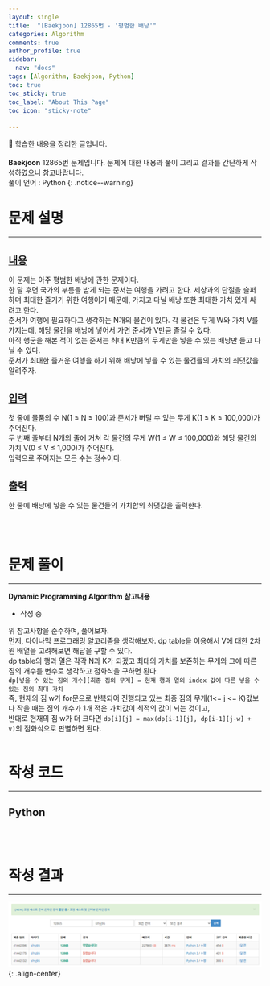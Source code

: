 ```yaml
---
layout: single
title:  "[Baekjoon] 12865번 - '평범한 배낭'" 
categories: Algorithm
comments: true
author_profile: true
sidebar:
  nav: "docs"
tags: [Algorithm, Baekjoon, Python]
toc: true
toc_sticky: true
toc_label: "About This Page"
toc_icon: "sticky-note"

---
```


📣 학습한 내용을 정리한 글입니다. <br>
<br>
**Baekjoon** 12865번 문제입니다. 문제에 대한 내용과 풀이 그리고 결과를 간단하게 작성하였으니 참고바랍니다.  
풀이 언어 : Python
{: .notice--warning}

# 문제 설명

---

<br>
<b><u><span style="font-size:20px">내용</span></u></b>

이 문제는 아주 평범한 배낭에 관한 문제이다.  
한 달 후면 국가의 부름을 받게 되는 준서는 여행을 가려고 한다. 세상과의 단절을 슬퍼하며 최대한 즐기기 위한 여행이기 때문에, 가지고 다닐 배낭 또한 최대한 가치 있게 싸려고 한다.  
준서가 여행에 필요하다고 생각하는 N개의 물건이 있다. 각 물건은 무게 W와 가치 V를 가지는데, 해당 물건을 배낭에 넣어서 가면 준서가 V만큼 즐길 수 있다.  
아직 행군을 해본 적이 없는 준서는 최대 K만큼의 무게만을 넣을 수 있는 배낭만 들고 다닐 수 있다.  
준서가 최대한 즐거운 여행을 하기 위해 배낭에 넣을 수 있는 물건들의 가치의 최댓값을 알려주자.

<br>
<b><u><span style="font-size:20px">입력</span></u></b>

첫 줄에 물품의 수 N(1 ≤ N ≤ 100)과 준서가 버틸 수 있는 무게 K(1 ≤ K ≤ 100,000)가 주어진다.  
두 번째 줄부터 N개의 줄에 거쳐 각 물건의 무게 W(1 ≤ W ≤ 100,000)와 해당 물건의 가치 V(0 ≤ V ≤ 1,000)가 주어진다.  
입력으로 주어지는 모든 수는 정수이다.

<br>
<b><u><span style="font-size:20px">출력</span></u></b>

한 줄에 배낭에 넣을 수 있는 물건들의 가치합의 최댓값을 출력한다.

<br>
<br>

# 문제 풀이

---

**Dynamic Programming Algorithm 참고내용**
- 작성 중  

위 참고사항을 준수하며, 풀어보자.<br>
먼저, 다이나믹 프로그래밍 알고리즘을 생각해보자. dp table을 이용해서 V에 대한 2차원 배열을 고려해보면 해답을 구할 수 있다.  
dp table의 행과 열은 각각 N과 K가 되겠고 최대의 가치를 보존하는 무게와 그에 따른 짐의 개수를 변수로 생각하고 점화식을 구하면 된다.  
`dp[넣을 수 있는 짐의 개수][최종 짐의 무게] = 현재 행과 열의 index 값에 따른 넣을 수 있는 짐의 최대 가치`  
즉, 현재의 짐 w가 for문으로 반복되어 진행되고 있는 최종 짐의 무게(1<= j <= K)값보다 작을 때는 짐의 개수가 1개 적은 가치값이 최적의 값이 되는 것이고,  
반대로 현재의 짐 w가 더 크다면 `dp[i][j] = max(dp[i-1][j], dp[i-1][j-w] + v)`의 점화식으로 판별하면 된다.
<br>
<br>

# 작성 코드

---

## Python

<script src="https://gist.github.com/easyoung-lee/d0684afc29a934a3527508a1c8653bd9.js"></script>

<br>
<br>

# 작성 결과

---

![제출 결과](../../../images/Algorithm/Baekjoon/Baekjoon_12865.png){: .align-center}

